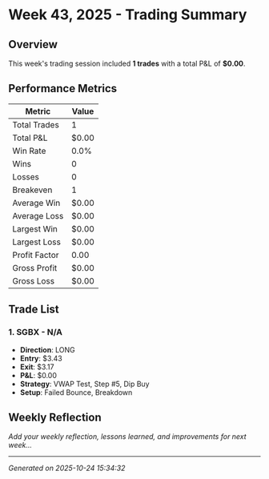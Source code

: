 # Week 43, 2025 - Trading Summary

## Overview

This week's trading session included **1 trades** with a total P&L of **$0.00**.

## Performance Metrics

| Metric | Value |
|--------|-------|
| Total Trades | 1 |
| Total P&L | $0.00 |
| Win Rate | 0.0% |
| Wins | 0 |
| Losses | 0 |
| Breakeven | 1 |
| Average Win | $0.00 |
| Average Loss | $0.00 |
| Largest Win | $0.00 |
| Largest Loss | $0.00 |
| Profit Factor | 0.00 |
| Gross Profit | $0.00 |
| Gross Loss | $0.00 |

## Trade List


### 1. SGBX - N/A

- **Direction**: LONG
- **Entry**: $3.43
- **Exit**: $3.17
- **P&L**: $0.00
- **Strategy**: VWAP Test, Step #5, Dip Buy
- **Setup**: Failed Bounce, Breakdown


## Weekly Reflection

_Add your weekly reflection, lessons learned, and improvements for next week..._

---

*Generated on 2025-10-24 15:34:32*
